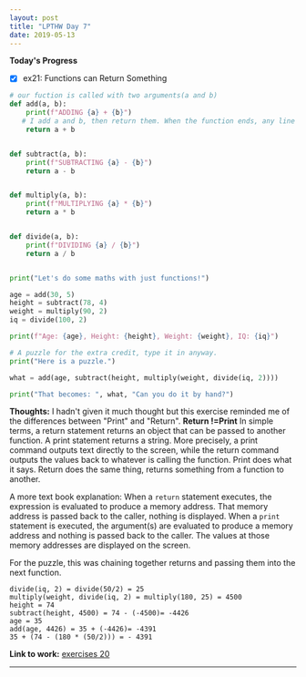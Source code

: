 ```yaml
---
layout: post
title: "LPTHW Day 7"
date: 2019-05-13
---
```


**Today's Progress**

- [x] ex21: Functions can Return Something 

```python
# our fuction is called with two arguments(a and b)
def add(a, b):
    print(f"ADDING {a} + {b}") 
   # I add a and b, then return them. When the function ends, any line that runs it will be able to assign this a + b result to a variable, like age.
    return a + b 


def subtract(a, b):
    print(f"SUBTRACTING {a} - {b}")
    return a - b


def multiply(a, b):
    print(f"MULTIPLYING {a} * {b}")
    return a * b


def divide(a, b):
    print(f"DIVIDING {a} / {b}")
    return a / b


print("Let's do some maths with just functions!")

age = add(30, 5)
height = subtract(78, 4)
weight = multiply(90, 2)
iq = divide(100, 2)

print(f"Age: {age}, Height: {height}, Weight: {weight}, IQ: {iq}")

# A puzzle for the extra credit, type it in anyway.
print("Here is a puzzle.")

what = add(age, subtract(height, multiply(weight, divide(iq, 2))))

print("That becomes: ", what, "Can you do it by hand?")

```

**Thoughts:** I hadn't given it much thought but this exercise reminded me of the differences between "Print" and "Return".  **Return !=Print** In simple terms, a return statement returns an object that can be passed to another function. A print statement returns a string. More precisely, a print command outputs text directly to the screen, while the return command outputs the values back to whatever is calling the function. Print does what it says. Return does the same thing, returns something from a function to another.

A more text book explanation: When a ```return``` statement executes, the expression is evaluated to produce a memory address. That memory address is passed back to the caller, nothing is displayed. When a ```print``` statement is executed, the argument(s) are evaluated to produce a memory address and nothing is passed back to the caller. The values at those memory addresses are displayed on the screen.

For the puzzle, this was chaining together returns and passing them into the next function. 
```
divide(iq, 2) = divide(50/2) = 25 
multiply(weight, divide(iq, 2) = multiply(180, 25) = 4500
height = 74
subtract(height, 4500) = 74 - (-4500)= -4426 
age = 35
add(age, 4426) = 35 + (-4426)= -4391
35 + (74 - (180 * (50/2))) = - 4391
```


**Link to work:** [exercises 20](https://github.com/scottfontenot/py-lpthw)

<hr />
